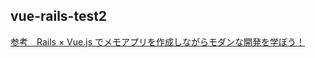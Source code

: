 ## vue-rails-test2
[参考　Rails × Vue.js でメモアプリを作成しながらモダンな開発を学ぼう！](https://www.techpit.jp/courses/123/curriculums/126/sections/934/parts/3576)

